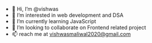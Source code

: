 - 👋 Hi, I’m @vishwas
- 👀 I’m interested in web development and DSA
- 🌱 I’m currently learning JavaScript
- 💞️ I’m looking to collaborate on Frontend related project
- 📫 reach me at vishwasmaliwal2020@gmail.com

<!---
vishwas2912/vishwas2912 is a ✨ special ✨ repository because its `README.md` (this file) appears on your GitHub profile.
You can click the Preview link to take a look at your changes.
--->
